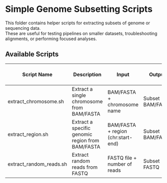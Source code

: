 # Simple Genome Subsetting Scripts

This folder contains helper scripts for extracting subsets of genome or sequencing data.  
These are useful for testing pipelines on smaller datasets, troubleshooting alignments, or performing focused analyses.

## Available Scripts

| Script Name              | Description                                              | Input                         | Output                           | Notes / Tool Options |
|---------------------------|----------------------------------------------------------|-------------------------------|----------------------------------|-----------------------|
| extract_chromosome.sh     | Extract a single chromosome from BAM/FASTA               | BAM/FASTA + chromosome name   | Subset BAM/FASTA                  | Requires samtools     |
| extract_region.sh         | Extract a specific genomic region from BAM/FASTA         | BAM/FASTA + region (chr:start-end) | Subset BAM/FASTA           | Useful for zooming in |
| extract_random_reads.sh   | Extract random reads from FASTQ                          | FASTQ file + number of reads  | Subset FASTQ                      | Useful for testing    |
